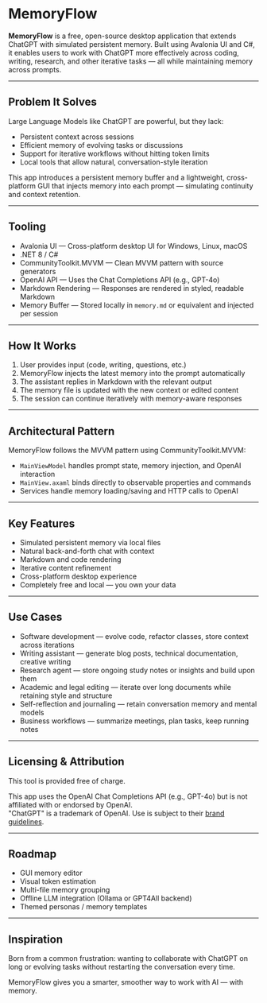 # MemoryFlow

**MemoryFlow** is a free, open-source desktop application that extends ChatGPT with simulated persistent memory. Built using Avalonia UI and C#, it enables users to work with ChatGPT more effectively across coding, writing, research, and other iterative tasks — all while maintaining memory across prompts.

---

## Problem It Solves

Large Language Models like ChatGPT are powerful, but they lack:

- Persistent context across sessions
- Efficient memory of evolving tasks or discussions
- Support for iterative workflows without hitting token limits
- Local tools that allow natural, conversation-style iteration

This app introduces a persistent memory buffer and a lightweight, cross-platform GUI that injects memory into each prompt — simulating continuity and context retention.

---

## Tooling

- Avalonia UI — Cross-platform desktop UI for Windows, Linux, macOS
- .NET 8 / C#
- CommunityToolkit.MVVM — Clean MVVM pattern with source generators
- OpenAI API — Uses the Chat Completions API (e.g., GPT-4o)
- Markdown Rendering — Responses are rendered in styled, readable Markdown
- Memory Buffer — Stored locally in `memory.md` or equivalent and injected per session

---

## How It Works

1. User provides input (code, writing, questions, etc.)
2. MemoryFlow injects the latest memory into the prompt automatically
3. The assistant replies in Markdown with the relevant output
4. The memory file is updated with the new context or edited content
5. The session can continue iteratively with memory-aware responses

---

## Architectural Pattern

MemoryFlow follows the MVVM pattern using CommunityToolkit.MVVM:

- `MainViewModel` handles prompt state, memory injection, and OpenAI interaction
- `MainView.axaml` binds directly to observable properties and commands
- Services handle memory loading/saving and HTTP calls to OpenAI

---

## Key Features

- Simulated persistent memory via local files
- Natural back-and-forth chat with context
- Markdown and code rendering
- Iterative content refinement
- Cross-platform desktop experience
- Completely free and local — you own your data

---

## Use Cases

- Software development — evolve code, refactor classes, store context across iterations
- Writing assistant — generate blog posts, technical documentation, creative writing
- Research agent — store ongoing study notes or insights and build upon them
- Academic and legal editing — iterate over long documents while retaining style and structure
- Self-reflection and journaling — retain conversation memory and mental models
- Business workflows — summarize meetings, plan tasks, keep running notes

---

## Licensing & Attribution

This tool is provided free of charge.

This app uses the OpenAI Chat Completions API (e.g., GPT-4o) but is not affiliated with or endorsed by OpenAI.  
"ChatGPT" is a trademark of OpenAI. Use is subject to their [brand guidelines](https://openai.com/brand).

---

## Roadmap

- GUI memory editor
- Visual token estimation
- Multi-file memory grouping
- Offline LLM integration (Ollama or GPT4All backend)
- Themed personas / memory templates

---

## Inspiration

Born from a common frustration: wanting to collaborate with ChatGPT on long or evolving tasks without restarting the conversation every time.

MemoryFlow gives you a smarter, smoother way to work with AI — with memory.
